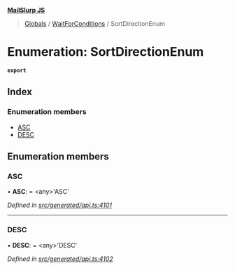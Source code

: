 **[MailSlurp JS](../README.md)**

> [Globals](../README.md) / [WaitForConditions](../modules/waitforconditions.md) / SortDirectionEnum

# Enumeration: SortDirectionEnum

**`export`** 

## Index

### Enumeration members

* [ASC](waitforconditions.sortdirectionenum.md#asc)
* [DESC](waitforconditions.sortdirectionenum.md#desc)

## Enumeration members

### ASC

•  **ASC**:  = \<any>'ASC'

*Defined in [src/generated/api.ts:4101](https://github.com/mailslurp/mailslurp-client/blob/359c034/src/generated/api.ts#L4101)*

___

### DESC

•  **DESC**:  = \<any>'DESC'

*Defined in [src/generated/api.ts:4102](https://github.com/mailslurp/mailslurp-client/blob/359c034/src/generated/api.ts#L4102)*
